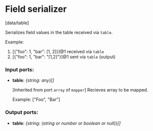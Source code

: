 # Field serializer

[data/table]

Serializes field values in the table received via `table`.

Example:
1. [{"foo": 1, "bar": [1, 2]}]@1 received via `table`
2. [{"foo": 1, "bar": "[1,2]"}]@1 sent via `table` (output)

### Input ports:

* __table__: _{string: any}[]_

    [Inherited from port `array` of `mapper`] 
    Recieves array to be mapped.
    
    Example:
    ["Foo", "Bar"]



### Output ports:

* __table__: _{string: (string or number or boolean or null)}[]_



